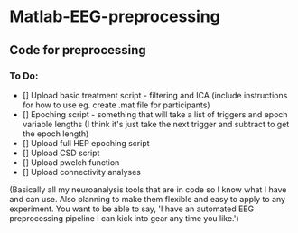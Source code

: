 # Matlab-EEG-preprocessing
## Code for preprocessing
### To Do: 
- [] Upload basic treatment script - filtering and ICA (include instructions for how to use eg. create .mat file for participants)
- [] Epoching script - something that will take a list of triggers and epoch variable lengths (I think it's just take the next trigger and subtract to get the epoch length)
- [] Upload full HEP epoching script
- [] Upload CSD script
- [] Upload pwelch function
- [] Upload connectivity analyses

(Basically all my neuroanalysis tools that are in code so I know what I have and can use. Also planning to make them flexible and easy to apply to any experiment. You want to be able to say, 'I have an automated EEG preprocessing pipeline I can kick into gear any time you like.')
